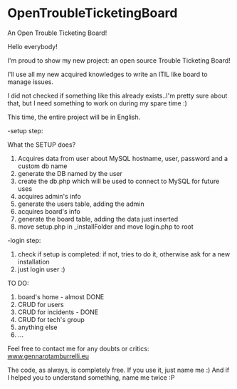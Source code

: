# OpenTroubleTicketingBoard
An Open Trouble Ticketing Board!

Hello everybody!

I'm proud to show my new project: an open source Trouble Ticketing Board!

I'll use all my new acquired knowledges to write an ITIL like board to manage issues. 

I did not checked if something like this already exists..I'm pretty sure about that, 
but I need something to work on during my spare time :)

This time, the entire project will be in English.

-setup step:

What the SETUP does?

1) Acquires data from user about MySQL hostname, user, password and a custom db name
2) generate the DB named by the user
3) create the db.php which will be used to connect to MySQL for future uses
4) acquires admin's info
5) generate the users table, adding the admin
6) acquires board's info 
7) generate the board table, adding the data just inserted
8) move setup.php in _installFolder and move login.php to root

-login step:
1) check if setup is completed: if not, tries to do it, otherwise ask for a new installation
2) just login user :)


TO DO:
1) board's home    - almost DONE
2) CRUD for users
3) CRUD for incidents - DONE
4) CRUD for tech's group
5) anything else
6) ...

Feel free to contact me for any doubts or critics: www.gennarotamburrelli.eu

The code, as always, is completely free. If you use it, just name me :)
And if I helped you to understand something, name me twice :P


